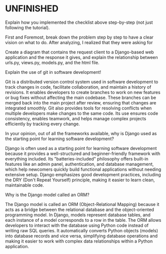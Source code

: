 # UNFINISHED

Explain how you implemented the checklist above step-by-step (not just following the tutorial).

First and Foremost, break down the problem step by step to have a clear vision on what to do. After analyzing, I realized that they were asking for 

Create a diagram that contains the request client to a Django-based web application and the response it gives, and explain the relationship between urls.py, views.py, models.py, and the html file.


Explain the use of git in software development!

Git is a distributed version control system used in software development to track changes in code, facilitate collaboration, and maintain a history of revisions. It enables developers to create branches to work on new features or bug fixes without affecting the main codebase. These branches can be merged back into the main project after review, ensuring that changes are integrated smoothly. Git also provides tools for resolving conflicts when multiple developers make changes to the same code. Its use ensures code consistency, enables teamwork, and helps manage complex projects efficiently by tracking every change.

In your opinion, out of all the frameworks available, why is Django used as the starting point for learning software development?

Django is often used as a starting point for learning software development because it provides a well-structured and beginner-friendly framework with everything included. Its "batteries-included" philosophy offers built-in features like an admin panel, authentication, and database management, which help newcomers quickly build functional applications without needing extensive setup. Django emphasizes good development practices, including the DRY (Don't Repeat Yourself) principle, making it easier to learn clean, maintainable code.

Why is the Django model called an ORM?

The Django model is called an ORM (Object-Relational Mapping) because it acts as a bridge between the relational database and the object-oriented programming model. In Django, models represent database tables, and each instance of a model corresponds to a row in the table. The ORM allows developers to interact with the database using Python code instead of writing raw SQL queries. It automatically converts Python objects (models) into database records and vice versa, simplifying database operations and making it easier to work with complex data relationships within a Python application.
